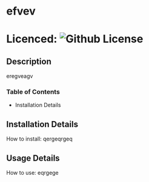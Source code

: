 # efvev

 # Licenced: ![Github License](https://img.shields.io/badge/license-MIT-blue.svg)

 
## Description

eregveagv

### Table of Contents

* Installation Details


## Installation Details

How to install: qergeqrgeq

## Usage Details 

How to use: eqrgege
